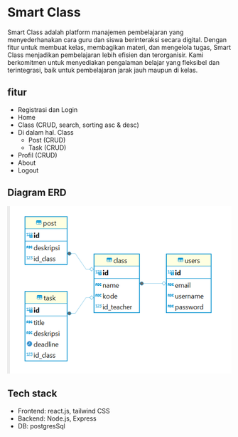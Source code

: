 # Smart Class

Smart Class adalah platform manajemen pembelajaran yang menyederhanakan cara guru dan siswa berinteraksi secara digital. Dengan fitur untuk membuat kelas, membagikan materi, dan mengelola tugas, Smart Class menjadikan pembelajaran lebih efisien dan terorganisir. Kami berkomitmen untuk menyediakan pengalaman belajar yang fleksibel dan terintegrasi, baik untuk pembelajaran jarak jauh maupun di kelas.

## fitur
- Registrasi dan Login
- Home 
- Class (CRUD, search, sorting asc & desc)
- Di dalam hal. Class
    - Post (CRUD)
    - Task (CRUD)
- Profil (CRUD)
- About
- Logout

## Diagram ERD
![Diagram ER](./frontend/src/assets/images/ERD_SmartClass.png) 

## Tech stack 
- Frontend: react.js, tailwind CSS
- Backend: Node.js, Express
- DB: postgresSql
